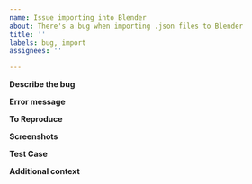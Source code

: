 ```yaml
---
name: Issue importing into Blender
about: There's a bug when importing .json files to Blender
title: ''
labels: bug, import
assignees: ''

---
```


**Describe the bug**
<!-- A clear description of what the bug is. -->

**Error message**
<!-- What error message is Blender giving you?
     You can find this by clicking "Toggle System Console" in the Window menu at the top. -->

**To Reproduce**
<!--
Steps to reproduce the behavior; e.g.
1. Go to '...'
2. Click on '....'
3. Scroll down to '....'
4. See error
-->

**Screenshots**
<!-- If applicable, add screenshots to help explain your problem. -->

**Test Case**
<!-- If possible, include the .json file that causes the issue. -->

**Additional context**
<!-- Add any other context about the problem here. -->
